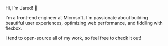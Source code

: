 Hi, I’m Jared! 👋

I'm a front-end engineer at Microsoft. I'm passionate about building beautiful user experiences, optimizing web performance, and fiddling with flexbox.

I tend to open-source all of my work, so feel free to check it out!

<!---
jlgrimes/jlgrimes is a ✨ special ✨ repository because its `README.md` (this file) appears on your GitHub profile.
You can click the Preview link to take a look at your changes.
--->
